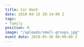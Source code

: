 ```yaml
---
title: Car Wash
date: 2018-04-15 20:14:00 Z
tags:
- family
position: 0
image: "/uploads/small-groups.jpg"
event date: 2018-05-30 00:00:00 Z
---
```

